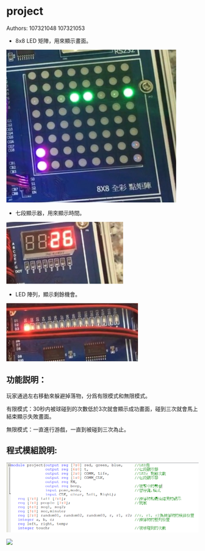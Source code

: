 # project

Authors: 107321048 107321053


* 8x8 LED 矩陣，用來顯示畫面。

![](https://github.com/107321048/107321048/blob/master/1.png)

* 七段顯示器，用來顯示時間。

![](https://github.com/107321048/107321048/blob/master/3.png)

* LED 陣列，顯示剩餘機會。

![](https://github.com/107321048/107321048/blob/master/2.png)



## 功能説明：

  玩家通過左右移動來躲避掉落物，分爲有限模式和無限模式。
  
  有限模式：30秒内被球碰到的次數低於3次就會顯示成功畫面，碰到三次就會馬上結束顯示失敗畫面。
  
  無限模式：一直進行游戲，一直到被碰到三次為止。
  
  
## 程式模組說明:

![](https://github.com/107321048/107321048/blob/master/module.png)

  



![](https://drive.google.com/file/d/1RxXxPV8KQIGq_TDJSW9Gx1XeFFvryL32/view?usp=sharing)
